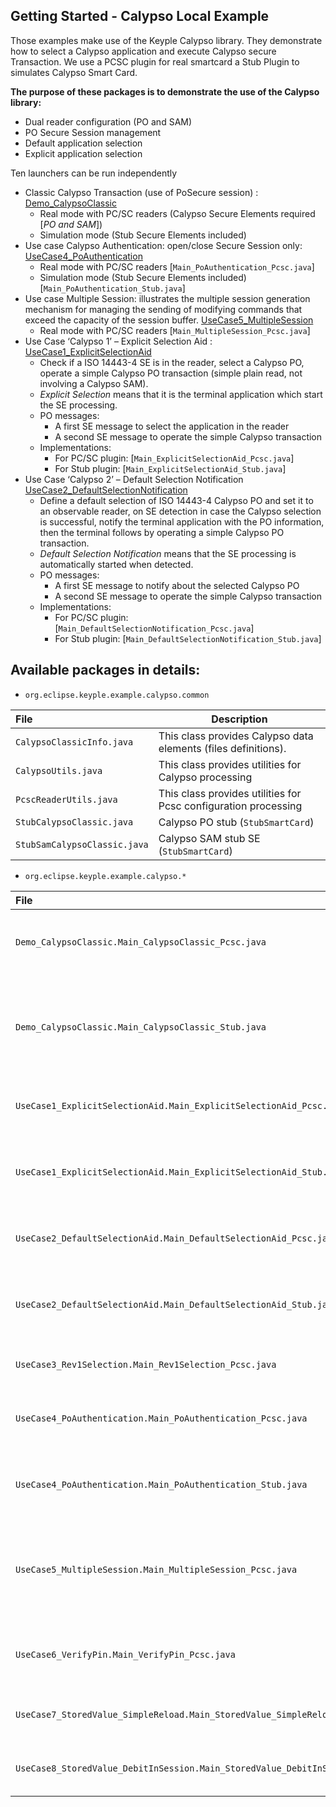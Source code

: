 Getting Started - Calypso Local Example 
---

Those examples make use of the Keyple Calypso library. They demonstrate how to select a Calypso application and execute Calypso secure Transaction. We use a PCSC plugin for real smartcard a Stub Plugin to simulates Calypso Smart Card. 

   **The purpose of these packages is to demonstrate the use of the Calypso library:**

  * Dual reader configuration (PO and SAM)
  * PO Secure Session management
  * Default application selection
  * Explicit application selection
  

Ten launchers can be run independently

  * Classic Calypso Transaction (use of PoSecure session) : [Demo_CalypsoClassic](/java/example/calypso/pc/src/main/java/org/eclipse/keyple/example/calypso/Demo_CalypsoClassic)
    * Real mode with PC/SC readers (Calypso Secure Elements required [_PO and SAM_])
    * Simulation mode (Stub Secure Elements included)
  * Use case Calypso Authentication: open/close Secure Session only:  [UseCase4_PoAuthentication](/java/example/calypso/pc/src/main/java/org/eclipse/keyple/example/calypso/UseCase4_PoAuthentication)
    * Real mode with PC/SC readers [`Main_PoAuthentication_Pcsc.java`]
    * Simulation mode  (Stub Secure Elements included) [`Main_PoAuthentication_Stub.java`]
  * Use case Multiple Session: illustrates the multiple session generation mechanism for managing the sending of modifying commands that exceed the capacity of the session buffer. [UseCase5_MultipleSession](/java/example/calypso/pc/src/main/java/org/eclipse/keyple/example/calypso/UseCase5_MultipleSession)
    * Real mode with PC/SC readers [`Main_MultipleSession_Pcsc.java`]
  * Use Case ‘Calypso 1’ – Explicit Selection Aid : [UseCase1_ExplicitSelectionAid](/java/example/calypso/pc/src/main/java/org/eclipse/keyple/example/calypso/UseCase4_PoAuthentication)
    * Check if a ISO 14443-4 SE is in the reader, select a Calypso PO, operate a simple Calypso PO transaction (simple plain read, not involving a Calypso SAM).
    * _Explicit Selection_ means that it is the terminal application which start the SE processing.
    * PO messages:
        * A first SE message to select the application in the reader
        * A second SE message to operate the simple Calypso transaction
    * Implementations:
        * For PC/SC plugin: [`Main_ExplicitSelectionAid_Pcsc.java`]
        * For Stub plugin: [`Main_ExplicitSelectionAid_Stub.java`]         
  * Use Case ‘Calypso 2’ – Default Selection Notification [UseCase2_DefaultSelectionNotification](/java/example/calypso/pc/src/main/java/org/eclipse/keyple/example/calypso/UseCase2_DefaultSelectionNotification)
    * Define a default selection of ISO 14443-4 Calypso PO and set it to an observable reader, on SE detection in case the Calypso selection is successful, notify the terminal application with the PO information, then the terminal follows by operating a simple Calypso PO transaction.
    * _Default Selection Notification_ means that the SE processing is automatically started when detected.
    * PO messages:
         * A first SE message to notify about the selected Calypso PO
         * A second SE message to operate the simple Calypso transaction
    * Implementations:
         * For PC/SC plugin: [`Main_DefaultSelectionNotification_Pcsc.java`]
         * For Stub plugin: [`Main_DefaultSelectionNotification_Stub.java`]

Available packages in details:
--

  - `org.eclipse.keyple.example.calypso.common`

|File|Description|
|:---|---|
|`CalypsoClassicInfo.java`|This class provides Calypso data elements (files definitions).|
|`CalypsoUtils.java`|This class provides utilities for Calypso processing|
|`PcscReaderUtils.java`|This class provides utilities for Pcsc configuration processing|
|`StubCalypsoClassic.java`|Calypso PO stub  (`StubSmartCard`)|
|`StubSamCalypsoClassic.java`| Calypso SAM stub SE (`StubSmartCard`)|

  - `org.eclipse.keyple.example.calypso.*`

|File|Description|
|:---|---|
|`Demo_CalypsoClassic.Main_CalypsoClassic_Pcsc.java`|Contains the main class for the Calypso PC/SC demo|
|`Demo_CalypsoClassic.Main_CalypsoClassic_Stub.java`|Contains the main class for the Calypso basic without the need of hardware readers|
|`UseCase1_ExplicitSelectionAid.Main_ExplicitSelectionAid_Pcsc.java`|Explicit Selection with a PC/SC reader|
|`UseCase1_ExplicitSelectionAid.Main_ExplicitSelectionAid_Stub.java`|Explicit Selection with a Stub reader (stub SE and reader)|
|`UseCase2_DefaultSelectionAid.Main_DefaultSelectionAid_Pcsc.java`|Default Selection with a PC/SC reader|
|`UseCase2_DefaultSelectionAid.Main_DefaultSelectionAid_Stub.java`|Default Selection with a Stub reader (stub SE and reader)|
|`UseCase3_Rev1Selection.Main_Rev1Selection_Pcsc.java`|B' Selection with a PC/SC reader|
|`UseCase4_PoAuthentication.Main_PoAuthentication_Pcsc.java`|Execute a Calypso Transaction with a PC/SC reader|
|`UseCase4_PoAuthentication.Main_PoAuthentication_Stub.java`|Execute a Calypso Transaction with a Stub reader|
|`UseCase5_MultipleSession.Main_MultipleSession_Pcsc.java`|Execute a Calypso Transaction containing multiple modifications with a PC/SC reader|
|`UseCase6_VerifyPin.Main_VerifyPin_Pcsc.java`|Execute multiple successive presentations of PIN codes|
|`UseCase7_StoredValue_SimpleReload.Main_StoredValue_SimpleReload_Pcsc.java`|Execute an out of secure session SV reload |
|`UseCase8_StoredValue_DebitInSession.Main_StoredValue_DebitInSession_Pcsc.java`|Execute a SV debit within a secure session|
